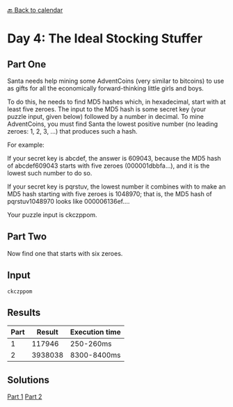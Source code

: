 [:back: Back to calendar](..)

# Day 4: The Ideal Stocking Stuffer

## Part One

Santa needs help mining some AdventCoins (very similar to bitcoins) 
to use as gifts for all the economically forward-thinking little girls and boys.

To do this, he needs to find MD5 hashes which, in hexadecimal, start with at least five zeroes. 
The input to the MD5 hash is some secret key (your puzzle input, given below) followed by a number in decimal. 
To mine AdventCoins, you must find Santa the lowest positive number (no leading zeroes: 1, 2, 3, ...) that produces such a hash.

For example:

If your secret key is abcdef, the answer is 609043, because the MD5 hash of abcdef609043 starts with five zeroes (000001dbbfa...), 
and it is the lowest such number to do so.

If your secret key is pqrstuv, the lowest number it combines with to make an MD5 hash starting with five zeroes is 1048970; 
that is, the MD5 hash of pqrstuv1048970 looks like 000006136ef....

Your puzzle input is ckczppom.

## Part Two 

Now find one that starts with six zeroes.

## Input

```
ckczppom
```

## Results

| Part | Result | Execution time |
| --- | --- | --- |
| 1 | 117946 | 250-260ms |
| 2 | 3938038 | 8300-8400ms |

## Solutions

[Part 1](./p1.py)
[Part 2](./p2.py)